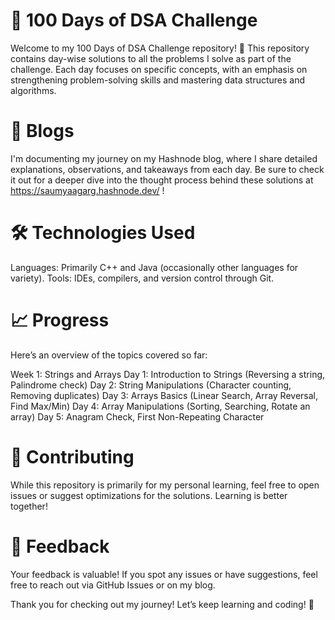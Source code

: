 # 🚀 100 Days of DSA Challenge
Welcome to my 100 Days of DSA Challenge repository! 🎯
This repository contains day-wise solutions to all the problems I solve as part of the challenge. Each day focuses on specific concepts, with an emphasis on strengthening problem-solving skills and mastering data structures and algorithms.

# 📝 Blogs
I'm documenting my journey on my Hashnode blog, where I share detailed explanations, observations, and takeaways from each day. Be sure to check it out for a deeper dive into the thought process behind these solutions at https://saumyaagarg.hashnode.dev/ !

# 🛠️ Technologies Used
Languages: Primarily C++ and Java (occasionally other languages for variety).
Tools: IDEs, compilers, and version control through Git.

# 📈 Progress
Here’s an overview of the topics covered so far:

Week 1: Strings and Arrays
Day 1: Introduction to Strings (Reversing a string, Palindrome check)
Day 2: String Manipulations (Character counting, Removing duplicates)
Day 3: Arrays Basics (Linear Search, Array Reversal, Find Max/Min)
Day 4: Array Manipulations (Sorting, Searching, Rotate an array)
Day 5: Anagram Check, First Non-Repeating Character

# 🤝 Contributing
While this repository is primarily for my personal learning, feel free to open issues or suggest optimizations for the solutions. Learning is better together!

# 💬 Feedback
Your feedback is valuable! If you spot any issues or have suggestions, feel free to reach out via GitHub Issues or on my blog.

Thank you for checking out my journey! Let’s keep learning and coding! 🌟
